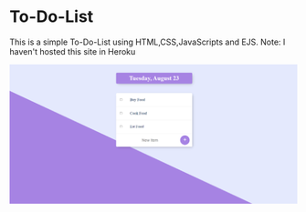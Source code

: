 # To-Do-List

This is a simple To-Do-List using HTML,CSS,JavaScripts and EJS.
Note: I haven't hosted this site in Heroku

![](/todolist.png)
